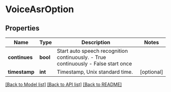# VoiceAsrOption

## Properties
Name | Type | Description | Notes
------------ | ------------- | ------------- | -------------
**continues** | **bool** |  Start auto speech recognition continuously. - True  continuously - False start once  | 
**timestamp** | **int** | Timestamp, Unix standard time. | [optional] 

[[Back to Model list]](../README.md#documentation-for-models) [[Back to API list]](../README.md#documentation-for-api-endpoints) [[Back to README]](../README.md)


